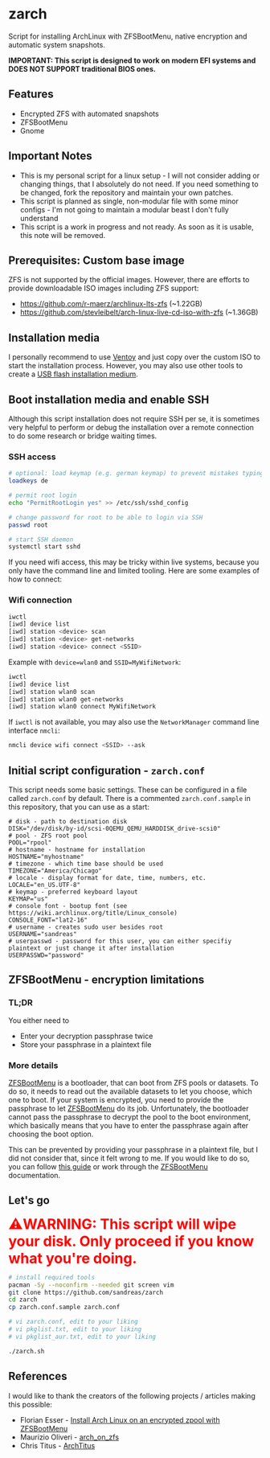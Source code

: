 # zarch

<!-- pacman -Qqme > installs.txt -->

Script for installing ArchLinux with ZFSBootMenu, native encryption and automatic system snapshots.

**IMPORTANT: This script is designed to work on modern EFI systems and DOES NOT SUPPORT traditional BIOS ones.**

## Features

- Encrypted ZFS with automated snapshots
- ZFSBootMenu
- Gnome

## Important Notes

- This is my personal script for a linux setup - I will not consider adding or changing things, that I absolutely do not need. If you need something to be changed, fork the repository and maintain your own patches.
- This script is planned as single, non-modular file with some minor configs - I'm not going to maintain a modular beast I don't fully understand
- This script is a work in progress and not ready. As soon as it is usable, this note will be removed.

## Prerequisites: Custom base image

ZFS is not supported by the official images. However, there are efforts to provide downloadable ISO images including ZFS support:

- https://github.com/r-maerz/archlinux-lts-zfs (~1.22GB)
- https://github.com/stevleibelt/arch-linux-live-cd-iso-with-zfs (~1.36GB)


## Installation media

I personally recommend to use [Ventoy] and just copy over the custom ISO to start the installation process. However, you may also use other tools to create a [USB flash installation medium]. 

## Boot installation media and enable SSH

Although this script installation does not require SSH per se, it is sometimes very helpful to perform or debug the installation over a remote connection to do some research or bridge waiting times. 

### SSH access
```bash
# optional: load keymap (e.g. german keymap) to prevent mistakes typing the password
loadkeys de

# permit root login
echo "PermitRootLogin yes" >> /etc/ssh/sshd_config

# change password for root to be able to login via SSH
passwd root

# start SSH daemon
systemctl start sshd
```

If you need wifi access, this may be tricky within live systems, because you only have the command line and limited tooling. Here are some examples of how to connect:

### Wifi connection

```bash
iwctl
[iwd] device list
[iwd] station <device> scan
[iwd] station <device> get-networks
[iwd] station <device> connect <SSID>
```

Example with `device=wlan0` and `SSID=MyWifiNetwork`:
```bash
iwctl
[iwd] device list
[iwd] station wlan0 scan
[iwd] station wlan0 get-networks
[iwd] station wlan0 connect MyWifiNetwork
```

If `iwctl` is not available, you may also use the `NetworkManager` command line interface `nmcli`:

```bash
nmcli device wifi connect <SSID> --ask
```

## Initial script configuration - `zarch.conf`

This script needs some basic settings. These can be configured in a file called `zarch.conf` by default. There is a commented `zarch.conf.sample` in this repository, that you can use as a start:

```
# disk - path to destination disk
DISK="/dev/disk/by-id/scsi-0QEMU_QEMU_HARDDISK_drive-scsi0"
# pool - ZFS root pool
POOL="rpool"
# hostname - hostname for installation
HOSTNAME="myhostname"
# timezone - which time base should be used
TIMEZONE="America/Chicago"
# locale - display format for date, time, numbers, etc.
LOCALE="en_US.UTF-8"
# keymap - preferred keyboard layout
KEYMAP="us"
# console font - bootup font (see https://wiki.archlinux.org/title/Linux_console)
CONSOLE_FONT="lat2-16"
# username - creates sudo user besides root
USERNAME="sandreas"
# userpasswd - password for this user, you can either specifiy plaintext or just change it after installation
USERPASSWD="password"
```

## ZFSBootMenu - encryption limitations

### TL;DR

You either need to

- Enter your decryption passphrase twice
- Store your passphrase in a plaintext file

### More details

[ZFSBootMenu] is a bootloader, that can boot from ZFS pools or datasets. To do so, it needs to read out the available datasets to let you choose, which one to boot. If your system is encrypted, you need to provide the passphrase to let [ZFSBootMenu] do its job. Unfortunately, the bootloader cannot pass the passphrase to decrypt the pool to the boot environment, which basically means that you have to enter the passphrase again after choosing the boot option. 

This can be prevented by providing your passphrase in a plaintext file, but I did not consider that, since it felt wrong to me. If you would like to do so, you can follow [this guide](https://web.archive.org/web/20250228214144/https://florianesser.ch/posts/20220714-arch-install-zbm/) or work through the [ZFSBootMenu] documentation.



## Let's go

<span style="color:red;font-size:2em;">**⚠️WARNING: This script will wipe your disk. Only proceed if you know what you're doing.**</span>


```bash
# install required tools
pacman -Sy --noconfirm --needed git screen vim
git clone https://github.com/sandreas/zarch
cd zarch
cp zarch.conf.sample zarch.conf

# vi zarch.conf, edit to your liking
# vi pkglist.txt, edit to your liking
# vi pkglist_aur.txt, edit to your liking

./zarch.sh
```

## References

I would like to thank the creators of the following projects / articles making this possible:

- Florian Esser - [Install Arch Linux on an encrypted zpool with ZFSBootMenu]
- Maurizio Oliveri - [arch_on_zfs]
- Chris Titus - [ArchTitus]


[Ventoy]: https://www.ventoy.net/en/index.html
[USB flash installation medium]: https://wiki.archlinux.org/title/USB_flash_installation_medium
[ZFSBootMenu]: https://docs.zfsbootmenu.org

[ArchTitus]: https://github.com/ChrisTitusTech/ArchTitus/
[Install Arch Linux on an encrypted zpool with ZFSBootMenu]: https://web.archive.org/web/20250228214144/https://florianesser.ch/posts/20220714-arch-install-zbm/
[arch_on_zfs]: https://gist.github.com/Soulsuke/6a7d1f09f7fef968a2f32e0ff32a5c4c